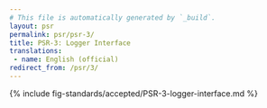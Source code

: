 ```yaml
---
# This file is automatically generated by `_build`.
layout: psr
permalink: psr/psr-3/
title: PSR-3: Logger Interface
translations:
 - name: English (official)
redirect_from: /psr/3/
---
```


{% include fig-standards/accepted/PSR-3-logger-interface.md %}
